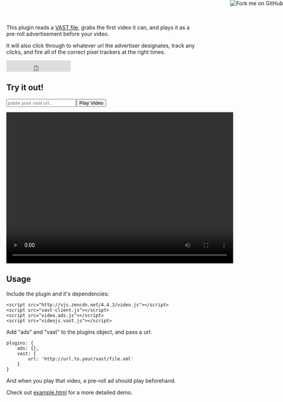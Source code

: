 
This plugin reads a [VAST file](https://www.iab.net/vast), grabs the first video it can, and plays it as a pre-roll advertisement before your video.

It will also click through to whatever url the advertiser designates, track any clicks, and fire all of the correct pixel trackers at the right times.

<iframe src="http://ghbtns.com/github-btn.html?user=theonion&amp;repo=videojs-vast-plugin&amp;type=watch&amp;count=true&amp;size=large"
  allowtransparency="true" frameborder="0" scrolling="0" width="170" height="30"></iframe><br/>

## Try it out!

<form class="vast-form"><input class="vast-input" type="text" placeholder="paste your vast url..."><button type="submit" class="play-vid">Play Video</button></form>


<div id="vast-video-container"><video id="vast-video" class="video-js vjs-default-skin" preload="auto" data-setup='{}' width='600' height='400'></video></div>


## Usage
Include the plugin and it's dependencies:

```
<script src="http://vjs.zencdn.net/4.4.3/video.js"></script>
<script src="vast-client.js"></script>
<script src="video.ads.js"></script>
<script src="videojs.vast.js"></script>
```

Add "ads" and "vast" to the plugins object, and pass a url:

    plugins: {
        ads: {},
        vast: {
            url: 'http://url.to.your/vast/file.xml'
        }
    }

And when you play that video, a pre-roll ad should play beforehand.

Check out [example.html](https://github.com/theonion/videojs-vast-plugin/blob/master/example.html) for a more detailed demo.


<a href="https://github.com/theonion/videojs-vast-plugin"><img style="position: absolute; top: 0; right: 0; border: 0;" src="https://s3.amazonaws.com/github/ribbons/forkme_right_darkblue_121621.png" alt="Fork me on GitHub"></a>
